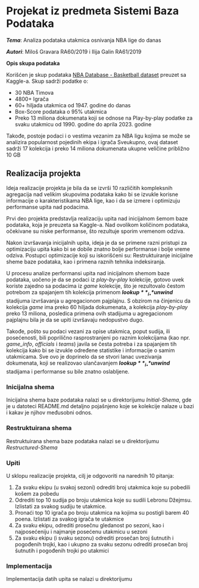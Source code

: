 # Projekat iz predmeta Sistemi Baza Podataka

**_Tema_**: Analiza podataka utakmica osnivanja NBA lige do danas

**_Autori_**: Miloš Gravara RA60/2019 i Ilija Galin RA61/2019

**Opis skupa podataka**

Korišćen je skup podataka [NBA Database - Basketball dataset](https://www.kaggle.com/datasets/wyattowalsh/basketball) preuzet sa Kaggle-a.
Skup sadrži podatke o: 
* 30 NBA Timova 
* 4800+ Igrača
* 60+ hiljada utakmica od 1947. godine do danas 
* Box-Score podataka o 95% utakmica
* Preko 13 miliona dokumenata koji se odnose na Play-by-play podatke za svaku utakmicu od 1990. godine do aprila 2023. godine

Takođe, postoje podaci i o vestima vezanim za NBA ligu kojima se može se analizira popularnost pojedinih ekipa i igrača
Sveukupno, ovaj dataset sadrži 17 kolekcija i preko 14 miliona dokumenata ukupne veličine približno 10 GB

## Realizacija projekta 

Ideja realizacije projekta je bila da se izvrši 10 različitih kompleksnih agregacija nad velikim skupovima podataka kako bi se izvukle korisne informacije o karakteristikama NBA lige,
kao i da se izmere i optimizuju performanse upita nad podacima. 

Prvi deo projekta predstavlja realizaciju upita nad inicijalnom šemom baze podataka, koja je preuzeta sa Kaggle-a.
Nad ovolikom količinom podataka, očekivane su niske performanse, što rezultuje sporim vremenom odziva.

Nakon izvršavanja inicijalnih upita, ideja je da se primene razni pristupi za optimizaciju upita kako bi se dobile znatno bolje performanse i bolje vreme odziva. 
Postupci optimizacije koji su iskorišćeni su: Restruktuiranje inicijalne sheme baze podataka, kao i primena raznih tehnika indeksiranja.

U procesu analize performansi upita nad inicijalnom shemom baze podataka, uočeno je da se podaci iz _play-by-play_ kolekcije, gotovo uvek koriste zajedno sa podacima iz 
_game_ kolekcije, što je rezultovalo čestom potrebom za spajanjem tih kolekcija primenom _**$lookup**_ i _**$unwind**_ stadijuma izvršavanja u agregacionom pajplajnu.
S obzirom na činjenicu da kolekcija _game_ ima preko 60 hiljada dokumenata, a kolekcija _play-by-play_ preko 13 miliona, posledica primena ovih stadijuma u agregacionom pajplajnu
bila je da se upiti izvršavaju nedopustvo dugo.

Takođe, pošto su podaci vezani za opise utakmica, poput sudija, ili posećenosti, bili poprilično rasprostranjeni po raznim kolekcijama (kao npr. _game_info_, _officials_ i _teams_) javila se česta potreba 
i za spajanjem tih kolekcija kako bi se izvukle određene statistike i informacije o samim utakmicama. Sve ovo je doprinelo da se stvori lanac uvezivanja dokumenata, koji se realizovao ulančavanjem _**$lookup**_ i _**$unwind**_ stadijama i performanse su bile znatno oslabljene.

### Inicijalna shema 
Inicijalna shema baze podataka nalazi se u direktorijumu _Initial-Shema_, gde je u datoteci README.md detaljno pojašnjeno koje se kolekcije nalaze u bazi i kakav je njihov međusobni odnos. 

### Restruktuirana shema 
Restruktuirana shema baze podataka nalazi se u direktorijumu _Restructured-Shema_

### Upiti 
U sklopu realizacije projekta, cilj je odgovoriti na narednih 10 pitanja: 
1. Za svaku ekipu (u svakoj sezoni) odrediti broj utakmica koje su pobedili košem za pobedu  
2. Odrediti top 10 sudija po broju utakmica koje su sudili Lebronu Džejmsu. Izlistati za svakog sudiju te utakmice.
3. Pronaći top 10 igrača po broju utakmica na kojima su postigli barem 40 poena. Izlistati za svakog igrača te utakmice
4. Za svaku ekipu, odrediti prosečnu gledanost po sezoni, kao i najposećeniju i najmanje posećenu utakmicu u sezoni
5. Za svaku ekipu (i svaku sezonu) odrediti prosečan broj šutnutih i pogođenih trojki, kao i ukupno za svaku sezonu odrediti prosečan broj šutnutih i pogođenih trojki po utakmici 

### Implementacija

Implementacija datih upita se nalazi u direktorijumu

